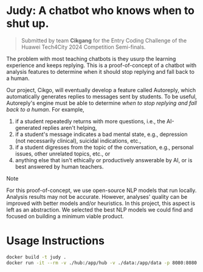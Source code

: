 # Judy: A chatbot who knows when to shut up.

> Submitted by team **Cikgang** for the Entry Coding Challenge of the Huawei Tech4City 2024 Competition Semi-finals.

The problem with most teaching chatbots is they usurp the learning experience and keeps replying. This is a proof-of-concept of a chatbot with analysis features to determine when it should stop replying and fall back to a human.

Our project, Cikgo, will eventually develop a feature called Autoreply, which automatically generates replies to messages sent by students. To be useful, Autoreply's engine must be able to determine _when to stop replying and fall back to a human_. For example,

1. if a student repeatedly returns with more questions, i.e., the AI-generated replies aren't helping,
2. if a student's message indicates a bad mental state, e.g., depression (not necessarily clinical), suicidal indications, etc.,
3. if a student digresses from the topic of the conversation, e.g., personal issues, other unrelated topics, etc., or
4. anything else that isn't ethically or productively answerable by AI, or is best answered by human teachers.

> [!NOTE]
> For this proof-of-concept, we use open-source NLP models that run locally. Analysis results may not be accurate. However, analyses' quality can be improved with better models and/or heuristics. In this project, this aspect is left as an abstraction. We selected the best NLP models we could find and focused on building a minimum viable product.

# Usage Instructions

```sh
docker build -t judy .
docker run -it --rm -v ./hub:/app/hub -v ./data:/app/data -p 8080:8080 judy
```

